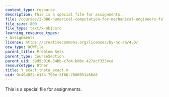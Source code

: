```yaml
---
content_type: resource
description: This is a special file for assignments.
file: /courses/2-086-numerical-computation-for-mechanical-engineers-fall-2012/9c464022e134798e3f667680951a56d8_Y_exact_theta_exact.m
file_size: 800
file_type: text/x-objcsrc
learning_resource_types:
- Assignments
license: https://creativecommons.org/licenses/by-nc-sa/4.0/
ocw_type: OCWFile
parent_title: Problem Sets
parent_type: CourseSection
parent_uid: 39d5c010-34bb-c7d4-bd0c-427acf3354cd
resourcetype: Other
title: Y_exact_theta_exact.m
uid: 9c464022-e134-798e-3f66-7680951a56d8
---
```

This is a special file for assignments.